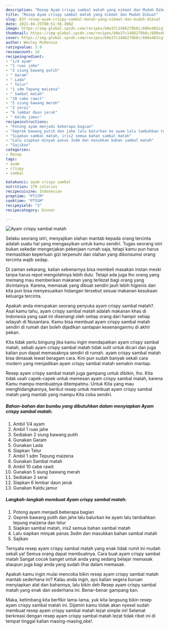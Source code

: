 ```yaml
---
description: "Resep Ayam crispy sambal matah yang nikmat dan Mudah Dibuat"
title: "Resep Ayam crispy sambal matah yang nikmat dan Mudah Dibuat"
slug: 837-resep-ayam-crispy-sambal-matah-yang-nikmat-dan-mudah-dibuat
date: 2021-04-25T00:51:56.498Z
image: https://img-global.cpcdn.com/recipes/b8e37c1486279b8c/680x482cq70/ayam-crispy-sambal-matah-foto-resep-utama.jpg
thumbnail: https://img-global.cpcdn.com/recipes/b8e37c1486279b8c/680x482cq70/ayam-crispy-sambal-matah-foto-resep-utama.jpg
cover: https://img-global.cpcdn.com/recipes/b8e37c1486279b8c/680x482cq70/ayam-crispy-sambal-matah-foto-resep-utama.jpg
author: Wesley McKenzie
ratingvalue: 3.9
reviewcount: 14
recipeingredient:
- "1/4 ayam"
- "1 ruas jahe"
- "2 siung bawang putih"
- " Garam"
- " Lada"
- " Telur"
- "1 sdm Tepung maizena"
- " Sambal matah"
- "10 cabe rawit"
- "5 siung bawang merah"
- "2 serai"
- "6 lembar daun jeruk"
- " Kaldu jamur"
recipeinstructions:
- "Potong ayam menjadi beberapa bagian"
- "Geprek bawang putih dan jahe lalu balurkan ke ayam lalu tambahkan tepung maizena dan telur"
- "Siapkan sambal matah, iris2 semua bahan sambal matah"
- "Lalu siapkan minyak panas 3sdm dan masukkan bahan sambal matah"
- "Sajikan"
categories:
- Resep
tags:
- ayam
- crispy
- sambal

katakunci: ayam crispy sambal 
nutrition: 279 calories
recipecuisine: Indonesian
preptime: "PT17M"
cooktime: "PT55M"
recipeyield: "3"
recipecategory: Dinner

---
```



![Ayam crispy sambal matah](https://img-global.cpcdn.com/recipes/b8e37c1486279b8c/680x482cq70/ayam-crispy-sambal-matah-foto-resep-utama.jpg)

Selaku seorang istri, menyajikan olahan mantab kepada orang tercinta adalah suatu hal yang mengasyikan untuk kamu sendiri. Tugas seorang istri bukan sekedar mengerjakan pekerjaan rumah saja, tetapi kamu pun harus memastikan keperluan gizi terpenuhi dan olahan yang dikonsumsi orang tercinta wajib sedap.

Di zaman  sekarang, kalian sebenarnya bisa membeli masakan instan meski tanpa harus repot mengolahnya lebih dulu. Tetapi ada juga lho orang yang memang mau memberikan makanan yang terlezat bagi orang yang dicintainya. Karena, memasak yang dibuat sendiri jauh lebih higienis dan kita pun bisa menyesuaikan hidangan tersebut sesuai makanan kesukaan keluarga tercinta. 



Apakah anda merupakan seorang penyuka ayam crispy sambal matah?. Asal kamu tahu, ayam crispy sambal matah adalah makanan khas di Indonesia yang saat ini disenangi oleh setiap orang dari hampir setiap wilayah di Nusantara. Kamu bisa membuat ayam crispy sambal matah sendiri di rumah dan boleh dijadikan santapan kesenanganmu di akhir pekan.

Kita tidak perlu bingung jika kamu ingin mendapatkan ayam crispy sambal matah, sebab ayam crispy sambal matah tidak sulit untuk dicari dan juga kalian pun dapat memasaknya sendiri di rumah. ayam crispy sambal matah bisa dimasak lewat beragam cara. Kini pun sudah banyak sekali cara modern yang menjadikan ayam crispy sambal matah semakin mantap.

Resep ayam crispy sambal matah juga gampang untuk dibikin, lho. Kita tidak usah capek-capek untuk memesan ayam crispy sambal matah, karena Kamu mampu membuatnya ditempatmu. Untuk Kita yang mau menghidangkannya, berikut resep untuk membuat ayam crispy sambal matah yang mantab yang mampu Kita coba sendiri.

<!--inarticleads1-->

##### Bahan-bahan dan bumbu yang dibutuhkan dalam menyiapkan Ayam crispy sambal matah:

1. Ambil 1/4 ayam
1. Ambil 1 ruas jahe
1. Sediakan 2 siung bawang putih
1. Gunakan  Garam
1. Gunakan  Lada
1. Siapkan  Telur
1. Ambil 1 sdm Tepung maizena
1. Gunakan  Sambal matah
1. Ambil 10 cabe rawit
1. Gunakan 5 siung bawang merah
1. Sediakan 2 serai
1. Siapkan 6 lembar daun jeruk
1. Gunakan  Kaldu jamur




<!--inarticleads2-->

##### Langkah-langkah membuat Ayam crispy sambal matah:

1. Potong ayam menjadi beberapa bagian
1. Geprek bawang putih dan jahe lalu balurkan ke ayam lalu tambahkan tepung maizena dan telur
1. Siapkan sambal matah, iris2 semua bahan sambal matah
1. Lalu siapkan minyak panas 3sdm dan masukkan bahan sambal matah
1. Sajikan




Ternyata resep ayam crispy sambal matah yang enak tidak rumit ini mudah sekali ya! Semua orang dapat membuatnya. Cara buat ayam crispy sambal matah Sangat cocok banget untuk anda yang sedang belajar memasak ataupun juga bagi anda yang sudah lihai dalam memasak.

Apakah kamu ingin mulai mencoba bikin resep ayam crispy sambal matah mantab sederhana ini? Kalau anda ingin, ayo kalian segera buruan menyiapkan alat dan bahannya, lalu bikin deh Resep ayam crispy sambal matah yang enak dan sederhana ini. Benar-benar gampang kan. 

Maka, ketimbang kita berfikir lama-lama, yuk kita langsung bikin resep ayam crispy sambal matah ini. Dijamin kamu tiidak akan nyesel sudah membuat resep ayam crispy sambal matah lezat simple ini! Selamat berkreasi dengan resep ayam crispy sambal matah lezat tidak ribet ini di tempat tinggal kalian masing-masing,oke!.

